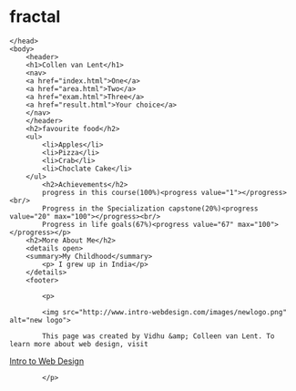 # fractal
<!DOCTYPE html>
<html>
	<head>
		<meta charset="UTF-8">
		<title>HTMLT5project</title>
		
	</head>
	<body>
		<header>
		<h1>Collen van Lent</h1>
		<nav>
		<a href="index.html">One</a>
		<a href="area.html">Two</a>
		<a href="exam.html">Three</a>
		<a href="result.html">Your choice</a>
		</nav>
		</header>
		<h2>favourite food</h2>
		<ul>
			<li>Apples</li>
			<li>Pizza</li>
			<li>Crab</li>
			<li>Choclate Cake</li>
		</ul>
			<h2>Achievements</h2>	
			progress in this course(100%)<progress value="1"></progress><br/>
			Progress in the Specialization capstone(20%)<progress value="20" max="100"></progress><br/>
			Progress in life goals(67%)<progress value="67" max="100"></progress></p>
		<h2>More About Me</h2>
		<details open>
		<summary>My Childhood</summary>
			<p> I grew up in India</p>
		</details>
		<footer>

			<p>
	
			<img src="http://www.intro-webdesign.com/images/newlogo.png" alt="new logo">
	
			This page was created by Vidhu &amp; Colleen van Lent. To learn more about web design, visit
 <a href="http://www.intro-webdesign.com">Intro to Web Design</a>
	
			</p>
		
</footer>
</body>
</html>
